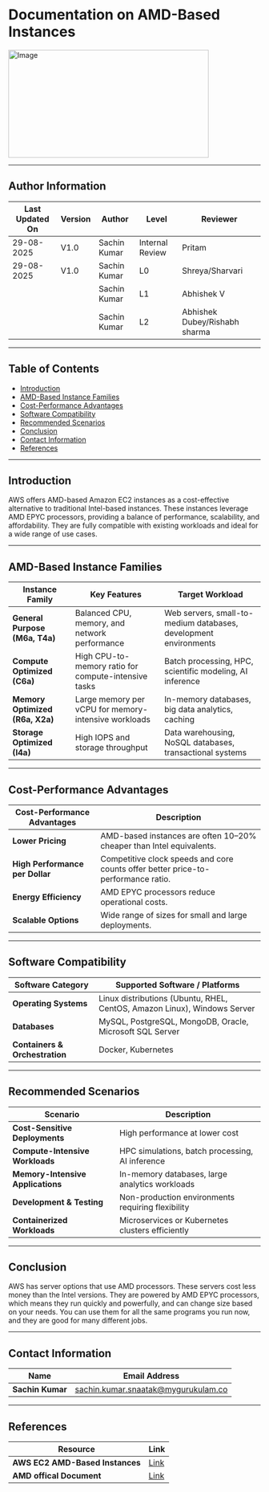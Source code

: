 


# Documentation on AMD-Based Instances

  <img width="400" height="215" alt="Image" src="https://github.com/user-attachments/assets/78ace518-17e4-4823-a7b1-3b35cf49a8f4" />

---
## Author Information
| Last Updated On | Version | Author       | Level           | Reviewer   |
|-----------------|---------|--------------|-----------------|------------|
| 29-08-2025      | V1.0    | Sachin Kumar | Internal Review | Pritam     |
| 29-08-2025      | V1.0    | Sachin Kumar | L0              |Shreya/Sharvari|
|                 |         | Sachin Kumar | L1              | Abhishek V |
|                 |         | Sachin Kumar | L2              | Abhishek Dubey/Rishabh sharma|
---
## Table of Contents
- [Introduction](#introduction)
- [AMD-Based Instance Families](#amd-based-instance-families)
- [Cost-Performance Advantages](#cost-performance-advantages)
- [Software Compatibility](#software-compatibility)
- [Recommended Scenarios](#recommended-scenarios)
- [Conclusion](#conclusion)
- [Contact Information](#Contact-Information)
- [References](#references)
---

## Introduction
AWS offers AMD-based Amazon EC2 instances as a cost-effective alternative to traditional Intel-based instances. These instances leverage AMD EPYC processors, providing a balance of performance, scalability, and affordability. They are fully compatible with existing workloads and ideal for a wide range of use cases.

---

## AMD-Based Instance Families

| Instance Family | Key Features | Target Workload |
|-----------------|-------------|----------------|
| **General Purpose (M6a, T4a)** | Balanced CPU, memory, and network performance | Web servers, small-to-medium databases, development environments |
| **Compute Optimized (C6a)** | High CPU-to-memory ratio for compute-intensive tasks | Batch processing, HPC, scientific modeling, AI inference |
| **Memory Optimized (R6a, X2a)** | Large memory per vCPU for memory-intensive workloads | In-memory databases, big data analytics, caching |
| **Storage Optimized (I4a)** | High IOPS and storage throughput | Data warehousing, NoSQL databases, transactional systems |

---
## Cost-Performance Advantages

| Cost-Performance Advantages | Description |
|-----------------------------|-------------|
| **Lower Pricing** | AMD-based instances are often 10–20% cheaper than Intel equivalents. |
| **High Performance per Dollar** | Competitive clock speeds and core counts offer better price-to-performance ratio. |
| **Energy Efficiency** | AMD EPYC processors reduce operational costs. |
| **Scalable Options** | Wide range of sizes for small and large deployments. |

---
## Software Compatibility

| Software Category | Supported Software / Platforms |
|------------------|-------------------------------|
| **Operating Systems** | Linux distributions (Ubuntu, RHEL, CentOS, Amazon Linux), Windows Server |
| **Databases** | MySQL, PostgreSQL, MongoDB, Oracle, Microsoft SQL Server |
| **Containers & Orchestration** | Docker, Kubernetes |

---
## Recommended Scenarios

| Scenario | Description |
|---------|-------------|
| **Cost-Sensitive Deployments** | High performance at lower cost |
| **Compute-Intensive Workloads** | HPC simulations, batch processing, AI inference |
| **Memory-Intensive Applications** | In-memory databases, large analytics workloads |
| **Development & Testing** | Non-production environments requiring flexibility |
| **Containerized Workloads** | Microservices or Kubernetes clusters efficiently |

---

## Conclusion
AWS has server options that use AMD processors. These servers cost less money than the Intel versions. They are powered by AMD EPYC processors, which means they run quickly and powerfully, and can change size based on your needs. You can use them for all the same programs you run now, and they are good for many different jobs.

---
## Contact Information
| Name            | Email Address                         |
|-----------------|---------------------------------------|
| **Sachin Kumar**  | [sachin.kumar.snaatak@mygurukulam.co](sachin.kumar.snaatak@mygurukulam.co) |

---

## References

| Resource | Link |
|---------|------|
| **AWS EC2 AMD-Based Instances** | [Link](https://aws.amazon.com/ec2/instance-types/) |
| **AMD offical Document** | [Link](https://www.amd.com/en/ecosystem/csp/aws.html) |
